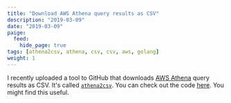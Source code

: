 ```yaml
---
title: "Download AWS Athena query results as CSV"
description: "2019-03-09"
date: "2019-03-09"
paige:
  feed:
    hide_page: true
tags: [athena2csv, athena, csv, csv, aws, golang]
weight: 1
---
```


I recently uploaded a tool to GitHub that downloads [AWS Athena](https://aws.amazon.com/athena/) query results as CSV. It's called [`athena2csv`](https://github.com/flowerinthenight/athena2csv). You can check out the code [here](https://github.com/flowerinthenight/athena2csv). You might find this useful.
